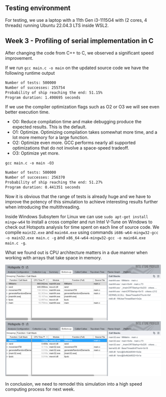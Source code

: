 ## Testing environment
For testing, we use a laptop with a 11th Gen i3-1115G4 with (2 cores, 4 threads) running Ubuntu 22.04.3 LTS inside WSL2.

## Week 3 - Profiling of serial implementation in C

After changing the code from C++ to C, we observed a significant speed improvement. 

If we run `gcc main.c -o main` on the updated source code we have the following runtime output
```
Number of tests: 500000
Number of successes: 255754
Probability of ship reaching the end: 51.15%
Program duration: 1.498695 seconds
```

If we use the compiler optimization flags such as O2 or O3 we will see even better execution time.
- O0: Reduce compilation time and make debugging produce the expected results. This is the default.
- O1: Optimize. Optimizing compilation takes somewhat more time, and a lot more memory for a large function.
- O2: Optimize even more. GCC performs nearly all supported optimizations that do not involve a space-speed tradeoff.
- O3: Optimize yet more.



`gcc main.c -o main -O3`
```
Number of tests: 500000
Number of successes: 256370
Probability of ship reaching the end: 51.27%
Program duration: 0.441351 seconds
```

Now it is obvious that the range of tests is already huge and we have to improve the potency of this simulation to achieve interesting results further when introducing the multithreading.

Inside Windows Subsytem for Linux we can use `sudo apt-get install mingw-w64` to install a cross compiler and run Intel V-Tune on Windows to check out Hotspots analysis for time spent on each line of source code. We compile `main32.exe` and `main64.exe` using commands `i686-w64-mingw32-gcc -o main32.exe main.c -g` and `x86_64-w64-mingw32-gcc -o main64.exe main.c -g`.

What we found out is CPU architecture matters in a due manner when working with arrays that take space in memory.

![Alt text](image.png) ![Alt text](image-1.png)

In conclusion, we need to remodel this simulation into a high speed computing process for next week. 